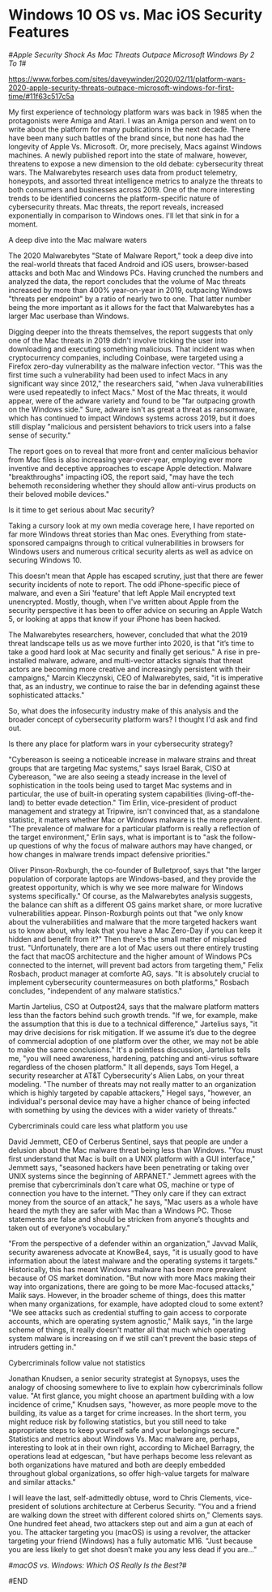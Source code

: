 # Windows 10 OS vs. Mac iOS Security Features #

#*Apple Security Shock As Mac Threats Outpace Microsoft Windows By 2 To 1*#

https://www.forbes.com/sites/daveywinder/2020/02/11/platform-wars-2020-apple-security-threats-outpace-microsoft-windows-for-first-time/#11f63c517c5a

My first experience of technology platform wars was back in 1985 when the protagonists were Amiga and Atari. I was an Amiga person and went on to write about the platform for many publications in the next decade. There have been many such battles of the brand since, but none has had the longevity of Apple Vs. Microsoft. Or, more precisely, Macs against Windows machines. A newly published report into the state of malware, however, threatens to expose a new dimension to the old debate: cybersecurity threat wars. The Malwarebytes research uses data from product telemetry, honeypots, and assorted threat intelligence metrics to analyze the threats to both consumers and businesses across 2019. One of the more interesting trends to be identified concerns the platform-specific nature of cybersecurity threats. Mac threats, the report reveals, increased exponentially in comparison to Windows ones. I'll let that sink in for a moment. 

A deep dive into the Mac malware waters

The 2020 Malwarebytes "State of Malware Report," took a deep dive into the real-world threats that faced Android and iOS users, browser-based attacks and both Mac and Windows PCs. Having crunched the numbers and analyzed the data, the report concludes that the volume of Mac threats increased by more than 400% year-on-year in 2019, outpacing Windows "threats per endpoint" by a ratio of nearly two to one. That latter number being the more important as it allows for the fact that Malwarebytes has a larger Mac userbase than Windows.

Digging deeper into the threats themselves, the report suggests that only one of the Mac threats in 2019 didn't involve tricking the user into downloading and executing something malicious. That incident was when cryptocurrency companies, including Coinbase, were targeted using a Firefox zero-day vulnerability as the malware infection vector. "This was the first time such a vulnerability had been used to infect Macs in any significant way since 2012," the researchers said, "when Java vulnerabilities were used repeatedly to infect Macs." Most of the Mac threats, it would appear, were of the adware variety and found to be "far outpacing growth on the Windows side." Sure, adware isn't as great a threat as ransomware, which has continued to impact Windows systems across 2019, but it does still display "malicious and persistent behaviors to trick users into a false sense of security."

The report goes on to reveal that more front and center malicious behavior from Mac files is also increasing year-over-year, employing ever more inventive and deceptive approaches to escape Apple detection. Malware "breakthroughs" impacting iOS, the report said, "may have the tech behemoth reconsidering whether they should allow anti-virus products on their beloved mobile devices."

Is it time to get serious about Mac security?

Taking a cursory look at my own media coverage here, I have reported on far more Windows threat stories than Mac ones. Everything from state-sponsored campaigns through to critical vulnerabilities in browsers for Windows users and numerous critical security alerts as well as advice on securing Windows 10.

This doesn't mean that Apple has escaped scrutiny, just that there are fewer security incidents of note to report. The odd iPhone-specific piece of malware, and even a Siri 'feature' that left Apple Mail encrypted text unencrypted. Mostly, though, when I've written about Apple from the security perspective it has been to offer advice on securing an Apple Watch 5, or looking at apps that know if your iPhone has been hacked.

The Malwarebytes researchers, however, concluded that what the 2019 threat landscape tells us as we move further into 2020, is that "it’s time to take a good hard look at Mac security and finally get serious." A rise in pre-installed malware, adware, and multi-vector attacks signals that threat actors are becoming more creative and increasingly persistent with their campaigns," Marcin Kleczynski, CEO of Malwarebytes, said, "it is imperative that, as an industry, we continue to raise the bar in defending against these sophisticated attacks."

So, what does the infosecurity industry make of this analysis and the broader concept of cybersecurity platform wars? I thought I'd ask and find out.

Is there any place for platform wars in your cybersecurity strategy?

"Cybereason is seeing a noticeable increase in malware strains and threat groups that are targeting Mac systems," says Israel Barak, CISO at Cybereason, "we are also seeing a steady increase in the level of sophistication in the tools being used to target Mac systems and in particular, the use of built-in operating system capabilities (living-off-the-land) to better evade detection." Tim Erlin, vice-president of product management and strategy at Tripwire, isn't convinced that, as a standalone statistic, it matters whether Mac or Windows malware is the more prevalent. "The prevalence of malware for a particular platform is really a reflection of the target environment," Erlin says, what is important is to "ask the follow-up questions of why the focus of malware authors may have changed, or how changes in malware trends impact defensive priorities."

Oliver Pinson-Roxburgh, the co-founder of Bulletproof, says that "the larger population of corporate laptops are Windows-based, and they provide the greatest opportunity, which is why we see more malware for Windows systems specifically." Of course, as the Malwarebytes analysis suggests, the balance can shift as a different OS gains market share, or more lucrative vulnerabilities appear. Pinson-Roxburgh points out that "we only know about the vulnerabilities and malware that the more targeted hackers want us to know about, why leak that you have a Mac Zero-Day if you can keep it hidden and benefit from it?" Then there's the small matter of misplaced trust. "Unfortunately, there are a lot of Mac users out there entirely trusting the fact that macOS architecture and the higher amount of Windows PCs connected to the internet, will prevent bad actors from targeting them," Felix Rosbach, product manager at comforte AG, says. "It is absolutely crucial to implement cybersecurity countermeasures on both platforms," Rosbach concludes, "independent of any malware statistics."

Martin Jartelius, CSO at Outpost24, says that the malware platform matters less than the factors behind such growth trends. "If we, for example, make the assumption that this is due to a technical difference," Jartelius says, "it may drive decisions for risk mitigation. If we assume it’s due to the degree of commercial adoption of one platform over the other, we may not be able to make the same conclusions." It's a pointless discussion, Jartelius tells me, "you will need awareness, hardening, patching and anti-virus software regardless of the chosen platform." It all depends, says Tom Hegel, a security researcher at AT&T Cybersecurity's Alien Labs, on your threat modeling. "The number of threats may not really matter to an organization which is highly targeted by capable attackers," Hegel says, "however, an individual's personal device may have a higher chance of being infected with something by using the devices with a wider variety of threats."

Cybercriminals could care less what platform you use

David Jemmett, CEO of Cerberus Sentinel, says that people are under a delusion about the Mac malware threat being less than Windows. "You must first understand that Mac is built on a UNIX platform with a GUI interface," Jemmett says, "seasoned hackers have been penetrating or taking over UNIX systems since the beginning of ARPANET." Jemmett agrees with the premise that cybercriminals don't care what OS, machine or type of connection you have to the internet. "They only care if they can extract money from the source of an attack," he says, "Mac users as a whole have heard the myth they are safer with Mac than a Windows PC. Those statements are false and should be stricken from anyone’s thoughts and taken out of everyone’s vocabulary."

"From the perspective of a defender within an organization," Javvad Malik, security awareness advocate at KnowBe4, says, "it is usually good to have information about the latest malware and the operating systems it targets." Historically, this has meant Windows malware has been more prevalent because of OS market domination. "But now with more Macs making their way into organizations, there are going to be more Mac-focused attacks," Malik says. However, in the broader scheme of things, does this matter when many organizations, for example, have adopted cloud to some extent? "We see attacks such as credential stuffing to gain access to corporate accounts, which are operating system agnostic," Malik says, "in the large scheme of things, it really doesn't matter all that much which operating system malware is increasing on if we still can't prevent the basic steps of intruders getting in."

Cybercriminals follow value not statistics

Jonathan Knudsen, a senior security strategist at Synopsys, uses the analogy of choosing somewhere to live to explain how cybercriminals follow value. "At first glance, you might choose an apartment building with a low incidence of crime," Knudsen says, "however, as more people move to the building, its value as a target for crime increases. In the short term, you might reduce risk by following statistics, but you still need to take appropriate steps to keep yourself safe and your belongings secure." Statistics and metrics about Windows Vs. Mac malware are, perhaps, interesting to look at in their own right, according to Michael Barragry, the operations lead at edgescan, "but have perhaps become less relevant as both organizations have matured and both are deeply embedded throughout global organizations, so offer high-value targets for malware and similar attacks."

I will leave the last, self-admittedly obtuse, word to Chris Clements, vice-president of solutions architecture at Cerberus Security. "You and a friend are walking down the street with different colored shirts on," Clements says. One hundred feet ahead, two attackers step out and aim a gun at each of you. The attacker targeting you (macOS) is using a revolver, the attacker targeting your friend (Windows) has a fully automatic M16. "Just because you are less likely to get shot doesn’t make you any less dead if you are..."

#*macOS vs. Windows: Which OS Really Is the Best?*#





#END
